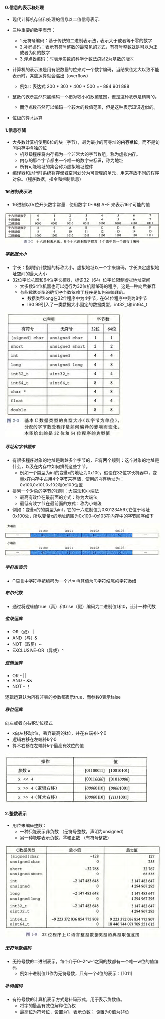 #### 0.信息的表示和处理

- 现代计算机存储和处理的信息以二值信号表示:

- 三种重要的数字表示：
  - 1.无符号编码：基于传统的二进制表示法，表示大于或者等于零的数字
  - 2.补码编码：表示有符号整数的最常见的方式，有符号整数就是可以为正或者为负的数字
  - 3.浮点数编码：时表示实数的科学计数法的以2为基数的版本
- 计算机的表示法是用有限数量的位来对一个数字编码，当结果值太大以致不能表示时，某些运算就会溢出（overflow）
  - 例如：表达式 200 * 300 * 400 * 500 = - 884 901 888
- 整数的表示虽然只能编码一个相对较小的数值范围，但是这种表示是精确的。
  - 而浮点数虽然可以编码一个较大的数值范围，但是这种表示知识近似的。
- 位级的算术运算

#### 1.信息存储

- 大多数计算机使用8位的块（字节），最为最小的可寻址的**内存单位**，而不是访问内存中单独的位
  - 机器级程序将内存视为一个非常大的字节数组，称为虚拟内存。
  - 内存的那个字节都由一个唯一的数字来标识，称为地址
  - 所有可能地址的集合称为虚拟地址控件
- 编译器和运行时系统将存储器空间划分为可管理的单元，用来存放不同的程序对象。（程序数据，指令和控制信息）

##### 16进制表示法

- 16进制以0x位开头数字常量，使用数字 0~9和 A~F 来表示16个可能的值

![1.16进制表示法](.\res\1.16进制表示法.png)

##### 字数据大小

- 字长：指明指针数据的标称大小，虚拟地址以一个字来编码，字长决定虚拟地址空间的最大大小
- 32位字长机器和64位字长机器，标识32（64）位字长限制虚拟地址空间
  - 大多数64位机器也可以运行为32位机器编码的程序，这是一种向后兼容
  - 有些数据类型的确切字节数依赖于程序是如何被编译的。
    - 数据类型long在32位程序中为4字节，在64位程序中则为8字节
    - ISO 99引入了一类数据大小固定的数据类型，int32_t和 int64_t

<img src=".\res\2.C语言支持的整数和浮点数的数据格式.png" alt="2.C语言支持的整数和浮点数的数据格式" style="zoom:99%;" />

##### 寻址和字节顺序

- 有很多程序对象的地址是跨越多个字节的，它有两个规则：这个对象的地址是什么，以及在内存中如何排列这些字节。
  - 例如一个类型为int的变量x的地址为0x100，假设在32位字长机器中，变量x在内存中占用4个字节来存储，使用的内存地址为：0x100,0x101,0x102和0x103位置
- 排列一个对象的字节的规则：大端法和小端法
  - 最高有效位在最前面的方式：称为大端法
  - 最低有效字节在最前面的方式：称为小端法
- 例如：变量x的的类型为int，它的十六进制值为0X01234567,它位于地址0x100处，所以变量x的地址范围为0x100~0x103在内存中的字节顺序如下

<img src=".\res\3.大端法和小端法.png" alt="3.大端法和小端法" style="zoom:90%;" />

##### 字符串表示

- C语言中字符串被编码为一个以null(其值为0)字符结尾的字符数组

##### 布尔代数

- 通过将逻辑值true（真）和false（假）编码为二进制值1和0，设计一种代数

##### 位级运算

- OR（或） |
- AND（与）&
- NOT（取反）~
- EXCLUSIVE-OR（异或）^

##### 逻辑运算

- OR - ||
- AND - &&
- NOT - ！

逻辑运算认为所有非零的参数都表示true，而参数0表示false

##### 移位运算

向左或者向右移动位模式

- x向左移动k位，丢弃最高的k位，并在右端补k个0
- 逻辑右移在左端补k个0
- 算术右移在左端补k个最高有效位的值

![4.移位运算](.\res\4.移位运算.png)

#### 2.整数表示

- 用位来编码整数：
  - 一种只能表示非负数 （无符号整数，声明为unsigned）
  - 另一种能够表示负数，零和正数 （有符号整数）

![5.整数数据类型的取值范围](.\res\5.整数数据类型的取值范围.png)

##### 无符号数编码

- 无符号数的二进制表示，每个介于0~2^w-1之间的数都有一个唯一w位的值编码
  - 例如十进制值11作为无符号数，只有一个4位的表示：[1011]

##### 补码编码

- 有符号数的计算机表示方式是补码形式，用于表示负数值。
  - 将字的最高有效位解释位负权
  - 最高位为符号位，设置为1，表示负数； 设置为0值为非负







